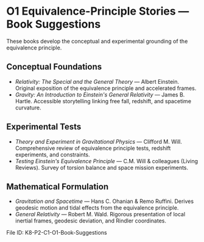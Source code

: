 # O1 Equivalence-Principle Stories — Book Suggestions

These books develop the conceptual and experimental grounding of the equivalence principle.

## Conceptual Foundations
- *Relativity: The Special and the General Theory* — Albert Einstein. Original exposition of the equivalence principle and accelerated frames.
- *Gravity: An Introduction to Einstein's General Relativity* — James B. Hartle. Accessible storytelling linking free fall, redshift, and spacetime curvature.

## Experimental Tests
- *Theory and Experiment in Gravitational Physics* — Clifford M. Will. Comprehensive review of equivalence principle tests, redshift experiments, and constraints.
- *Testing Einstein's Equivalence Principle* — C.M. Will & colleagues (Living Reviews). Survey of torsion balance and space mission experiments.

## Mathematical Formulation
- *Gravitation and Spacetime* — Hans C. Ohanian & Remo Ruffini. Derives geodesic motion and tidal effects from the equivalence principle.
- *General Relativity* — Robert M. Wald. Rigorous presentation of local inertial frames, geodesic deviation, and Rindler coordinates.

File ID: K8-P2-C1-O1-Book-Suggestions
